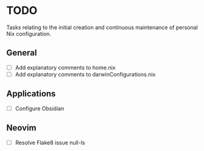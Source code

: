 # TODO

Tasks relating to the initial creation and continuous maintenance of personal Nix configuration.

## General

- [ ] Add explanatory comments to home.nix
- [ ] Add explanatory comments to darwinConfigurations.nix

## Applications

- [ ] Configure Obsidian

## Neovim

- [ ] Resolve Flake8 issue null-ls
 

